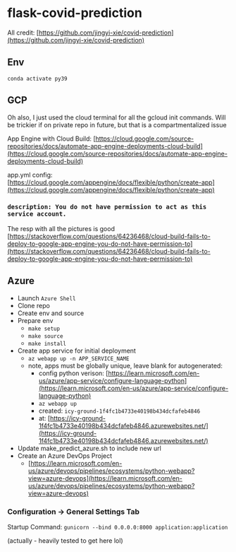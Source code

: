 # flask-covid-prediction

All credit: [https://github.com/jingyi-xie/covid-prediction](https://github.com/jingyi-xie/covid-prediction)

## Env

`conda activate py39`

## GCP

Oh also, I just used the cloud terminal for all the gcloud init commands. Will be trickier if on private repo in future, but that is a compartmentalized issue

App Engine with Cloud Build: [https://cloud.google.com/source-repositories/docs/automate-app-engine-deployments-cloud-build](https://cloud.google.com/source-repositories/docs/automate-app-engine-deployments-cloud-build)

app.yml config: [https://cloud.google.com/appengine/docs/flexible/python/create-app](https://cloud.google.com/appengine/docs/flexible/python/create-app)

### `description: You do not have permission to act as this service account.`

The resp with all the pictures is good [https://stackoverflow.com/questions/64236468/cloud-build-fails-to-deploy-to-google-app-engine-you-do-not-have-permission-to](https://stackoverflow.com/questions/64236468/cloud-build-fails-to-deploy-to-google-app-engine-you-do-not-have-permission-to)

## Azure

- Launch `Azure Shell`
- Clone repo
- Create env and source
- Prepare env
  - `make setup`
  - `make source`
  - `make install`
- Create app service for initial deployment
  - `az webapp up -n APP_SERVICE_NAME`
  - note, apps must be globally unique, leave blank for autogenerated:
    - config python verison: [https://learn.microsoft.com/en-us/azure/app-service/configure-language-python](https://learn.microsoft.com/en-us/azure/app-service/configure-language-python)
    - `az webapp up`
    - created: `icy-ground-1f4fc1b4733e40198b434dcfafeb4846`
    - at: [https://icy-ground-1f4fc1b4733e40198b434dcfafeb4846.azurewebsites.net/](https://icy-ground-1f4fc1b4733e40198b434dcfafeb4846.azurewebsites.net/)
- Update make_predict_azure.sh to include new url
- Create an Azure DevOps Project
  - [https://learn.microsoft.com/en-us/azure/devops/pipelines/ecosystems/python-webapp?view=azure-devops](https://learn.microsoft.com/en-us/azure/devops/pipelines/ecosystems/python-webapp?view=azure-devops)

### Configuration -> General Settings Tab

Startup Command: `gunicorn --bind 0.0.0.0:8000 application:application`

(actually - heavily tested to get here lol)
